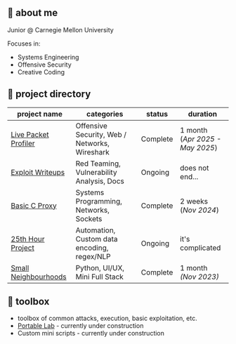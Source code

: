 ## 🐳 about me
Junior @ Carnegie Mellon University

Focuses in:
- Systems Engineering
- Offensive Security
- Creative Coding

## 💫 project directory

| project name                                                              | categories                                    | status   | duration                           |
| ------------------------------------------------------------------------- | --------------------------------------------- | -------- | ---------------------------------- |
| [Live Packet Profiler](./cafe%20chatter/cafe%20chatter%20-%20a%20live%20packet%20profiler.md) | Offensive Security, Web / Networks, Wireshark | Complete | 1 month<br>(*Apr 2025 - May 2025*) |
| [Exploit Writeups](./exploit%20writeups/exploit%20writeups.md)            | Red Teaming, Vulnerability Analysis, Docs     | Ongoing  | does not end...                    |
| [Basic C Proxy]()                                                         | Systems Programming, Networks, Sockets        | Complete | 2 weeks<br>(*Nov 2024*)            |
| [25th Hour Project]()                                                     | Automation, Custom data encoding, regex/NLP   | Ongoing  | it's complicated                   |
| [Small Neighbourhoods]()                                                  | Python, UI/UX, Mini Full Stack                | Complete | 1 month<br>*(Nov 2023)*            |

## 🎲 toolbox
- toolbox of common attacks, execution, basic exploitation, etc.
- [Portable Lab]() - currently under construction
- Custom mini scripts - currently under construction